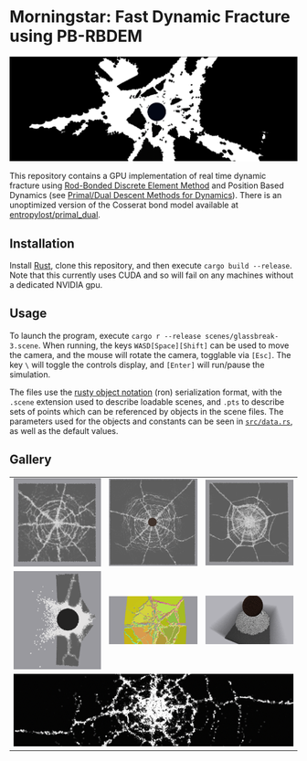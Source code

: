 # Morningstar: Fast Dynamic Fracture using PB-RBDEM

![`scenes/rigid-collide-4.scene` fracture pattern](images/banner-rigid.png)

This repository contains a GPU implementation of real time dynamic fracture using [Rod-Bonded Discrete Element Method](http://ren-bo.net/papers/zkr_gmod2024.pdf) and Position Based Dynamics (see [Primal/Dual Descent Methods for Dynamics](https://mmacklin.com/primaldual.pdf)). There is an unoptimized version of the Cosserat bond model available at [entropylost/primal_dual](https://github.com/entropylost/primal_dual).

## Installation

Install [Rust](https://www.rust-lang.org/tools/install), clone this repository, and then execute `cargo build --release`. Note that this currently uses CUDA and so will fail on any machines without a dedicated NVIDIA gpu.

## Usage

To launch the program, execute `cargo r --release scenes/glassbreak-3.scene`. When running, the keys `WASD[Space][Shift]` can be used to move the camera, and the mouse will rotate the camera, togglable via `[Esc]`. The key `\` will toggle the controls display, and `[Enter]` will run/pause the simulation.

The files use the [rusty object notation](https://github.com/ron-rs/ron) (ron) serialization format, with the `.scene` extension used to describe loadable scenes, and `.pts` to describe sets of points which can be referenced by objects in the scene files. The parameters used for the objects and constants can be seen in [`src/data.rs`](src/data.rs), as well as the default values.

## Gallery


<table align="center">
    <tr>
        <td align="center"><img src="images/glassbreak-3-fracture.png" alt="Glassbreak 3 Fracture Pattern"></td>
        <td align="center"><img src="images/glassbreak-large-front.png" alt="Glassbreak Large Front Fracture>"></td>
        <td align="center"><img src="images/glassbreak-large-back.png" alt="Glassbreak Large Back Fracture>"></td>
    </tr>
    <tr>
        <td align="center"><img src="images/rigid-collide-4-side.png" alt="Rigid Collide 4 Side View"></td>
        <td align="center"><img src="images/glassbreak-traced.png" alt="Rendered glassbreak"></td>
        <td align="center"><img src="images/tablebreak-cone.png" alt="Hertzian cone display"></td>
    </tr>
    <tr>
    <td colspan="3" align="center"><img src="images/banner-pattern.png" alt="Wide glassbreak pattern"></td>
    </tr>
</table>
